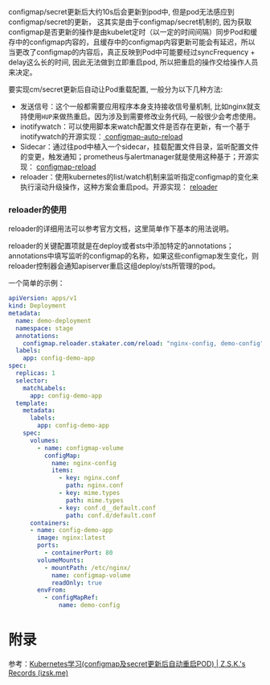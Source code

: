configmap/secret更新后大约10s后会更新到pod中, 但是pod无法感应到configmap/secret的更新， 这其实是由于configmap/secret机制的, 因为获取configmap是否更新的操作是由kubelet定时（以一定的时间间隔）同步Pod和缓存中的configmap内容的，且缓存中的configmap内容更新可能会有延迟，所以当更改了configmap的内容后，真正反映到Pod中可能要经过syncFrequency + delay这么长的时间, 因此无法做到立即重启pod, 所以把重启的操作交给操作人员来决定。



要实现cm/secret更新后自动让Pod重载配置, 一般分为以下几种方法:

- 发送信号：这个一般都需要应用程序本身支持接收信号量机制, 比如nginx就支持使用`HUP`来做热重启。因为涉及到需要修改业务代码, 一般很少会考虑使用。
- inotifywatch：可以使用脚本来watch配置文件是否存在更新，有一个基于inotifywatch的开源实现：[ configmap-auto-reload](https://github.com/William-Yeh/configmap-auto-reload)
- Sidecar：通过往pod中植入一个sidecar，挂载配置文件目录，监听配置文件的变更，触发通知；prometheus与alertmanager就是使用这种基于；开源实现： [configmap-reload](https://github.com/jimmidyson/configmap-reload)
- reloader：使用kubernetes的list/watch机制来监听指定configmap的变化来执行滚动升级操作，这种方案会重启pod。开源实现： [reloader](https://github.com/stakater/Reloader)



### reloader的使用

reloader的详细用法可以参考官方文档，这里简单作下基本的用法说明。

reloader的关键配置项就是在deploy或者sts中添加特定的annotations；annotations中填写监听的configmap的名称，如果这些configmap发生变化，则reloader控制器会通知apiserver重启这组deploy/sts所管理的pod。



一个简单的示例： 

```YAML
apiVersion: apps/v1
kind: Deployment
metadata:
  name: demo-deployment
  namespace: stage
  annotations:
    configmap.reloader.stakater.com/reload: "nginx-config, demo-config"
  labels:
    app: config-demo-app
spec:
  replicas: 1
  selector:
    matchLabels:
      app: config-demo-app
  template:
    metadata:
      labels:
        app: config-demo-app
    spec:
      volumes:
        - name: configmap-volume
          configMap:
            name: nginx-config
            items:
              - key: nginx.conf
                path: nginx.conf
              - key: mime.types
                path: mime.types
              - key: conf.d__default.conf
                path: conf.d/default.conf
      containers:
      - name: config-demo-app
        image: nginx:latest 
        ports:
          - containerPort: 80
        volumeMounts:
          - mountPath: /etc/nginx/
            name: configmap-volume
            readOnly: true
        envFrom:
          - configMapRef:
              name: demo-config
```



# 附录

参考：[Kubernetes学习(configmap及secret更新后自动重启POD) | Z.S.K.'s Records (izsk.me)](https://izsk.me/2020/05/10/Kubernetes-deploy-hot-reload-when-configmap-update/)